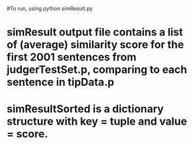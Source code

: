 #To run, using
python simResult.py

# simResult output file contains a list of (average) similarity score for the first 2001 sentences from judgerTestSet.p, comparing to each sentence in tipData.p

# simResultSorted is a dictionary structure with key = tuple and value = score.